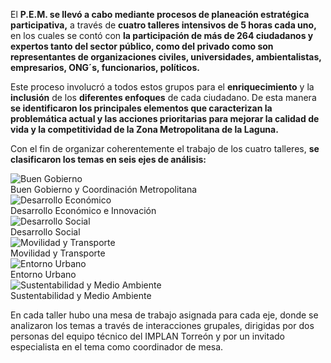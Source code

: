 
El **P.E.M. se llevó a cabo mediante procesos de planeación estratégica participativa,** a través de **cuatro talleres intensivos de 5 horas cada uno,** en los cuales se contó con **la participación de más de 264 ciudadanos y expertos tanto del sector público, como del privado como son representantes de organizaciones civiles, universidades, ambientalistas, empresarios, ONG´s, funcionarios, políticos.**

Este proceso involucró a todos estos grupos para el **enriquecimiento** y la **inclusión** de los **diferentes enfoques** de cada ciudadano. De esta manera **se identificaron los principales elementos que caracterizan la problemática actual y las acciones prioritarias para mejorar la calidad de vida y la competitividad de la Zona Metropolitana de la Laguna.**

Con el fin de organizar coherentemente el trabajo de los cuatro talleres, **se clasificaron los temas en seis ejes de análisis:**

<div class="row">
<div class="col-md-4"><div class="thumbnail galeria-thumbnail"><span class="img-thumbnail galeria-imagen"><img src="metodologia/buen-gobierno.jpg" alt="Buen Gobierno"></span><div class="caption">Buen Gobierno y Coordinación Metropolitana</div></div></div>
<div class="col-md-4"><div class="thumbnail galeria-thumbnail"><span class="img-thumbnail galeria-imagen"><img src="metodologia/desarrollo-economico.jpg" alt="Desarrollo Económico"></span><div class="caption">Desarrollo Económico e Innovación</div></div></div>
<div class="col-md-4"><div class="thumbnail galeria-thumbnail"><span class="img-thumbnail galeria-imagen"><img src="metodologia/desarrollo-social.jpg" alt="Desarrollo Social"></span><div class="caption">Desarrollo Social</div></div></div>
</div>
<div class="row">
<div class="col-md-4"><div class="thumbnail galeria-thumbnail"><span class="img-thumbnail galeria-imagen"><img src="metodologia/movilidad-transporte.jpg" alt="Movilidad y Transporte"></span><div class="caption">Movilidad y Transporte</div></div></div>
<div class="col-md-4"><div class="thumbnail galeria-thumbnail"><span class="img-thumbnail galeria-imagen"><img src="metodologia/entorno-urbano.jpg" alt="Entorno Urbano"></span><div class="caption">Entorno Urbano</div></div></div>
<div class="col-md-4"><div class="thumbnail galeria-thumbnail"><span class="img-thumbnail galeria-imagen"><img src="metodologia/sustentabilidad-medio-ambiente.jpg" alt="Sustentabilidad y Medio Ambiente"></span><div class="caption">Sustentabilidad y Medio Ambiente</div></div></div>
</div>

En cada taller hubo una mesa de trabajo asignada para cada eje, donde se analizaron los temas a través de interacciones grupales, dirigidas por dos personas del equipo técnico del IMPLAN Torreón y por un invitado especialista en el tema como coordinador de mesa.

